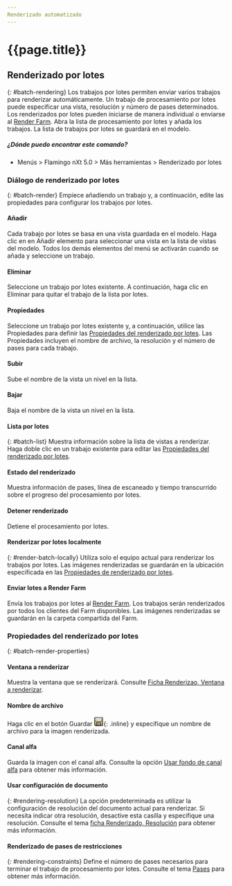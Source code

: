 ```yaml
---
Renderizado automatizado
---
```


# {{page.title}}


## Renderizado por lotes
{: #batch-rendering}
Los trabajos por lotes permiten enviar varios trabajos para renderizar automáticamente. Un trabajo de procesamiento por lotes puede especificar una vista, resolución y número de pases determinados. Los renderizados por lotes pueden iniciarse de manera individual o enviarse al [Render Farm](render-farm.html). Abra la lista de procesamiento por lotes y añada los trabajos. La lista de trabajos por lotes se guardará en el modelo.

##### ¿Dónde puedo encontrar este comando?

 * Menús > Flamingo nXt 5.0 > Más herramientas > Renderizado por lotes

### Diálogo de renderizado por lotes
{: #batch-render}
Empiece añadiendo un trabajo y, a continuación, edite las propiedades para configurar los trabajos por lotes.

#### Añadir
Cada trabajo por lotes se basa en una vista guardada en el modelo.  Haga clic en en Añadir elemento para seleccionar una vista en la lista de vistas del modelo.  Todos los demás elementos del menú se activarán cuando se añada y seleccione un trabajo.

#### Eliminar
Seleccione un trabajo por lotes existente.  A continuación, haga clic en Eliminar para quitar el trabajo de la lista por lotes.

#### Propiedades
Seleccione un trabajo por lotes existente y, a continuación, utilice las Propiedades para definir las [Propiedades del renderizado por lotes](#batch-render-properties).  Las Propiedades incluyen el nombre de archivo, la resolución y el número de pases para cada trabajo.

#### Subir
Sube el nombre de la vista un nivel en la lista.

#### Bajar
Baja el nombre de la vista un nivel en la lista.

#### Lista por lotes
{: #batch-list}
Muestra información sobre la lista de vistas a renderizar. Haga doble clic en un trabajo existente para editar las [Propiedades del renderizado por lotes](#batch-render-properties).

#### Estado del renderizado
Muestra información de pases, línea de escaneado y tiempo transcurrido sobre el progreso del procesamiento por lotes.

####  Detener renderizado
Detiene el procesamiento por lotes.

#### Renderizar por lotes localmente
{: #render-batch-locally}
Utiliza solo el equipo actual para renderizar los trabajos por lotes. Las imágenes renderizadas se guardarán en la ubicación especificada en las [Propiedades de renderizado por lotes](#batch-render-properties).

####  Enviar lotes a Render Farm
Envía los trabajos por lotes al [Render Farm](render-farm.html). Los trabajos serán renderizados por todos los clientes del Farm disponibles. Las imágenes renderizadas se guardarán en la carpeta compartida del Farm.

### Propiedades del renderizado por lotes
{: #batch-render-properties}

#### Ventana a renderizar
Muestra la ventana que se renderizará. Consulte [Ficha Renderizao, Ventana a renderizar](render-tab.html#viewtorender).

#### Nombre de archivo
Haga clic en el botón Guardar ![images/saveimageas.png](images/saveimageas.png){: .inline} y especifique un nombre de archivo para la imagen renderizada.

#### Canal alfa
Guarda la imagen con el canal alfa.  Consulte la opción [Usar fondo de canal alfa](environment-tab.html#alpha) para obtener más información.

#### Usar configuración de documento
{: #rendering-resolution}
La opción predeterminada es utilizar la configuración de resolución del documento actual para renderizar.  Si necesita indicar otra resolución, desactive esta casilla y especifique una resolución. Consulte el tema [ficha Renderizado, Resolución](render-tab.html#resolution) para obtener más información.

#### Renderizado de pases de restricciones
{: #rendering-constraints}
Define el número de pases necesarios para terminar el trabajo de procesamiento por lotes.  Consulte el tema [Pases](documentproperties-flamingo.html#number-of-passes) para obtener más información.

<!-- TODO: Flamingo nXt 5 runs from the RDK.  The need to Flamingo Automate render is not clear.  What is needed to run animations with nxt right now?
The number of passes and the ability to send a render to the farm are required still.  So the dialog should be smaller.
Alpha channel This needs to be investigated. The rest of this section is commented out.-->

<!-- Commented out until automated render can be determined

## Animaciones 
{: #animation}
Hay dos maneras de crear animaciones en Rhino.   Las animaciones se pueden configurar utilizando la [barra de herramientas Animación de Rhino](http://docs.mcneel.com/rhino/5/help/es-es/index.htm#commands/animation.htm) o el plug-in de animación de [Bongo](http://bongo.rhino3d.com/). 

##### Para enviar un trabajo de animación al Render Farm 
1. Ejecute el comando [FlamingoNXtAutomatizarRenderizado](automate-rendering.html#flamingonxtautomaterender). 
1. En el cuadro de diálogo Configurar comando de renderizado automatizado, seleccione **Renderizar en el Farm**.
&#160;
Especifique el Nombre de trabajo y haga clic en el botón Aceptar.
&#160;
Defina un tipo de animación desde la barra de herramientas Configurar animación de Rhino. Seleccione RenderizadoCompleto renderizado completo como Método de captura. 
&#160;
Grabe la animación desde la barra de herramientas Animación. Los trabajos de renderizado se enviarán al Render Farm. 
&#160;
Cuando los trabajos finalicen en el Render Farm, vuelva a ejecutar el comando FlamingoNXtAutomatizarRenderizado y seleccione todos los trabajos del cuadro de diálogo.
&#160;
Haga clic en el botón Copiar archivos seleccionados a la carpeta de salida especificada y seleccione una carpeta a la que se copiarán todas las imágenes de renderizado.


## FlamingoNXtAutomateRender command
{: #flamingonxtautomaterender}


## Configure Automated Render Command

### Enabled
Redirects the default **Render** command to use the **Render Farm**.

### Use default render dialog
Resets the **Render** command to render directly instead of to the farm.

### Number of render passes to render
Specifies the number of render passes.

### Render to farm
Redirects the **Render** command to render to the farm.

### Job name
Specifies the **Render Farm**  [Job name](automate-rendering.html#job-name).

## Render constraints

### Number of render passes to render
Specifies the [number of passes](documentproperties-flamingo.html#number-of-passes).

### Save alpha channel
Saves the [alpha channel](render-window.html#save-with-alpha-channel) background.
-->